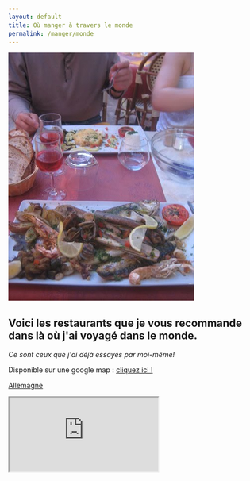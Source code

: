 ```yaml
---
layout: default
title: Où manger à travers le monde
permalink: /manger/monde
---
```


<div class="clearfix">
	<img src="/images/restos/manger-monde.jpg" class="img-floating-left-large" />
</div>

## Voici les restaurants que je vous recommande dans là où j'ai voyagé dans le monde. ##  
_Ce sont ceux que j'ai déjà essayés par moi-même!_  
  

Disponible sur une google map : <a href="https://www.google.com/maps/d/embed?mid=10s1nd5St-ZlE4JKHPynjXrBXoFM&hl=fr" target="_gmapworld">cliquez ici !</a>  
    
  
<a href="/manger/allemagne">Allemagne</a>
  
  
<div class="google-maps">
	<iframe src="https://www.google.com/maps/d/embed?mid=10s1nd5St-ZlE4JKHPynjXrBXoFM&hl=fr"></iframe>
</div>

